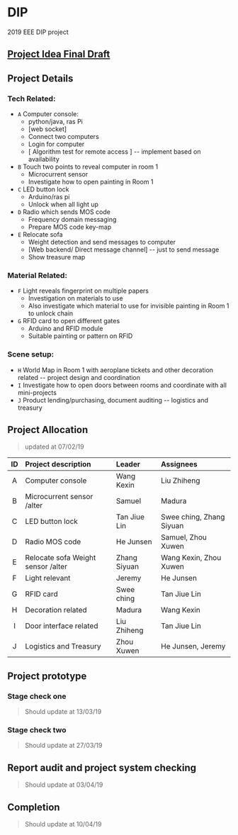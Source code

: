 # DIP
2019 EEE DIP project

## [Project Idea Final Draft](https://docs.google.com/document/d/1BNR6tFHHtjS8roukGrZihPtnKiBkFpX06rpM6a8NON8/edit?usp=sharing)

## Project Details

### Tech Related:

- `A` Computer console: 
  - python/java, ras Pi 
  - [web socket]
  - Connect two computers
  - Login for computer
  - [ Algorithm test for remote access ] -- implement based on availability
- `B` Touch two points to reveal computer in room 1
  - Microcurrent sensor
  - Investigate how to open painting in Room 1
- `C` LED button lock
  - Arduino/ras pi
  - Unlock when all light up
- `D` Radio which sends MOS code
  - Frequency domain messaging
  - Prepare MOS code key-map
- `E` Relocate sofa
  - Weight detection and send messages to computer
  - [Web backend/ Direct message channel] -- just to send message
  - Show treasure map

### Material Related:
- `F` Light reveals fingerprint on multiple papers
  - Investigation on materials to use
  - Also investigate which material to use for invisible painting in Room 1 to unlock chain
- `G` RFID card to open different gates
  - Arduino and RFID module
  - Suitable painting or pattern on RFID

### Scene setup:
- `H` World Map in Room 1 with aeroplane tickets and other decoration related -- project design and coordination
- `I` Investigate how to open doors between rooms and coordinate with all mini-projects
- `J` Product lending/purchasing, document auditing -- logistics and treasury


## Project Allocation

> updated at 07/02/19

| ID    | Project description                | Leader       | Assignees                |
| :---: | :---                               | :---         | :---                     |
| A     | Computer console                   | Wang Kexin   | Liu Zhiheng              |
| B     | Microcurrent sensor /alter         | Samuel       | Madura                   |
| C     | LED button lock                    | Tan Jiue Lin | Swee ching, Zhang Siyuan |
| D     | Radio MOS code                     | He Junsen    | Samuel, Zhou Xuwen       |
| E     | Relocate sofa Weight sensor /alter | Zhang Siyuan | Wang Kexin, Zhou Xuwen   |
| F     | Light relevant                     | Jeremy       | He Junsen                |
| G     | RFID card                          | Swee ching   | Tan Jiue Lin             |
| H     | Decoration related                 | Madura       | Wang Kexin               |
| I     | Door interface related             | Liu Zhiheng  | Tan Jiue Lin             |
| J     | Logistics and Treasury             | Zhou Xuwen   | He Junsen, Jeremy        |

## Project prototype

### Stage check one

> Should update at 13/03/19

### Stage check two

> Should update at 27/03/19

## Report audit and project system checking

> Should update at 03/04/19

## Completion 

> Should update at 10/04/19
